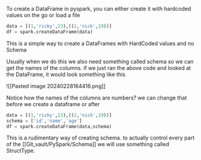 To create a DataFrame in pyspark, you can either create it with hardcoded values on the go or load a file

```python
data = [(1,'ricky',23),((2,'nick',19))]
df = spark.createDataFrame(data)
```

This is a simple way to create a DataFrames with HardCoded values and no Schema

Usually when we do this we also need something called schema so we can get the names of the columns. if we just ran the above code and looked at the DataFrame, it would look something like this
<!--
+---+-----+---+
 |  _1|      _2|   _3| 
+---+-----+---+ 
 | 1   |  ricky|  23|
 | 2   |   nick|  19| 
+---+-----+---+
-->

![[Pasted image 20240228164416.png]]

Notice how the names of the columns are numbers? we can change that before we create a dataframe or after

```python
data = [(1,'ricky',23),((2,'nick',19))]
schema = ['id','name','age']
df = spark.createDataFrame(data,schema)
```

This is a rudimentary way of creating schema. to actually control every part of the [[Git_vault/PySpark/Schema]] we will use something called StructType.